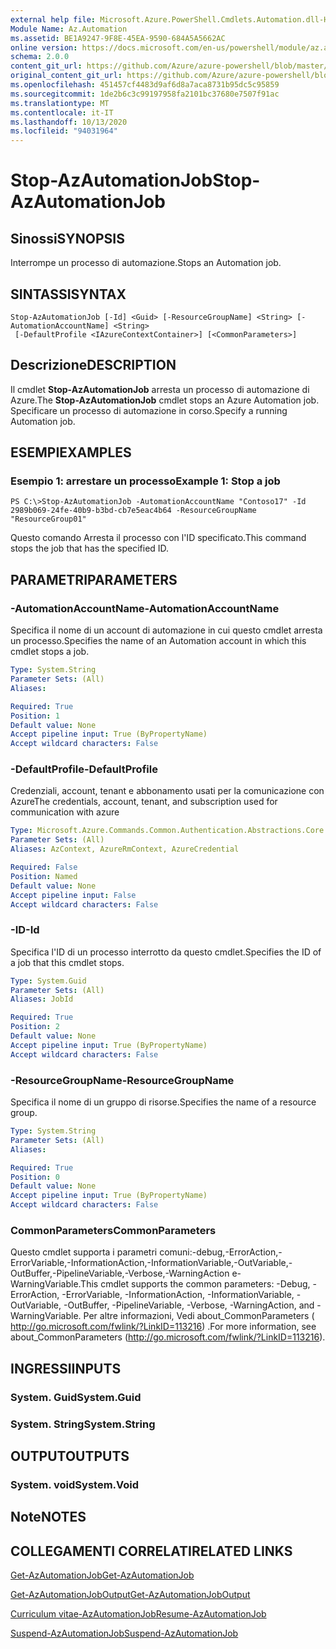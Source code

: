```yaml
---
external help file: Microsoft.Azure.PowerShell.Cmdlets.Automation.dll-Help.xml
Module Name: Az.Automation
ms.assetid: BE1A9247-9F8E-45EA-9590-684A5A5662AC
online version: https://docs.microsoft.com/en-us/powershell/module/az.automation/stop-azautomationjob
schema: 2.0.0
content_git_url: https://github.com/Azure/azure-powershell/blob/master/src/Automation/Automation/help/Stop-AzAutomationJob.md
original_content_git_url: https://github.com/Azure/azure-powershell/blob/master/src/Automation/Automation/help/Stop-AzAutomationJob.md
ms.openlocfilehash: 451457cf4483d9af6d8a7aca8731b95dc5c95859
ms.sourcegitcommit: 1de2b6c3c99197958fa2101bc37680e7507f91ac
ms.translationtype: MT
ms.contentlocale: it-IT
ms.lasthandoff: 10/13/2020
ms.locfileid: "94031964"
---
```

# <span data-ttu-id="e58c2-101">Stop-AzAutomationJob</span><span class="sxs-lookup"><span data-stu-id="e58c2-101">Stop-AzAutomationJob</span></span>

## <span data-ttu-id="e58c2-102">Sinossi</span><span class="sxs-lookup"><span data-stu-id="e58c2-102">SYNOPSIS</span></span>
<span data-ttu-id="e58c2-103">Interrompe un processo di automazione.</span><span class="sxs-lookup"><span data-stu-id="e58c2-103">Stops an Automation job.</span></span>

## <span data-ttu-id="e58c2-104">SINTASSI</span><span class="sxs-lookup"><span data-stu-id="e58c2-104">SYNTAX</span></span>

```
Stop-AzAutomationJob [-Id] <Guid> [-ResourceGroupName] <String> [-AutomationAccountName] <String>
 [-DefaultProfile <IAzureContextContainer>] [<CommonParameters>]
```

## <span data-ttu-id="e58c2-105">Descrizione</span><span class="sxs-lookup"><span data-stu-id="e58c2-105">DESCRIPTION</span></span>
<span data-ttu-id="e58c2-106">Il cmdlet **Stop-AzAutomationJob** arresta un processo di automazione di Azure.</span><span class="sxs-lookup"><span data-stu-id="e58c2-106">The **Stop-AzAutomationJob** cmdlet stops an Azure Automation job.</span></span>
<span data-ttu-id="e58c2-107">Specificare un processo di automazione in corso.</span><span class="sxs-lookup"><span data-stu-id="e58c2-107">Specify a running Automation job.</span></span>

## <span data-ttu-id="e58c2-108">ESEMPI</span><span class="sxs-lookup"><span data-stu-id="e58c2-108">EXAMPLES</span></span>

### <span data-ttu-id="e58c2-109">Esempio 1: arrestare un processo</span><span class="sxs-lookup"><span data-stu-id="e58c2-109">Example 1: Stop a job</span></span>
```
PS C:\>Stop-AzAutomationJob -AutomationAccountName "Contoso17" -Id 2989b069-24fe-40b9-b3bd-cb7e5eac4b64 -ResourceGroupName "ResourceGroup01"
```

<span data-ttu-id="e58c2-110">Questo comando Arresta il processo con l'ID specificato.</span><span class="sxs-lookup"><span data-stu-id="e58c2-110">This command stops the job that has the specified ID.</span></span>

## <span data-ttu-id="e58c2-111">PARAMETRI</span><span class="sxs-lookup"><span data-stu-id="e58c2-111">PARAMETERS</span></span>

### <span data-ttu-id="e58c2-112">-AutomationAccountName</span><span class="sxs-lookup"><span data-stu-id="e58c2-112">-AutomationAccountName</span></span>
<span data-ttu-id="e58c2-113">Specifica il nome di un account di automazione in cui questo cmdlet arresta un processo.</span><span class="sxs-lookup"><span data-stu-id="e58c2-113">Specifies the name of an Automation account in which this cmdlet stops a job.</span></span>

```yaml
Type: System.String
Parameter Sets: (All)
Aliases:

Required: True
Position: 1
Default value: None
Accept pipeline input: True (ByPropertyName)
Accept wildcard characters: False
```

### <span data-ttu-id="e58c2-114">-DefaultProfile</span><span class="sxs-lookup"><span data-stu-id="e58c2-114">-DefaultProfile</span></span>
<span data-ttu-id="e58c2-115">Credenziali, account, tenant e abbonamento usati per la comunicazione con Azure</span><span class="sxs-lookup"><span data-stu-id="e58c2-115">The credentials, account, tenant, and subscription used for communication with azure</span></span>

```yaml
Type: Microsoft.Azure.Commands.Common.Authentication.Abstractions.Core.IAzureContextContainer
Parameter Sets: (All)
Aliases: AzContext, AzureRmContext, AzureCredential

Required: False
Position: Named
Default value: None
Accept pipeline input: False
Accept wildcard characters: False
```

### <span data-ttu-id="e58c2-116">-ID</span><span class="sxs-lookup"><span data-stu-id="e58c2-116">-Id</span></span>
<span data-ttu-id="e58c2-117">Specifica l'ID di un processo interrotto da questo cmdlet.</span><span class="sxs-lookup"><span data-stu-id="e58c2-117">Specifies the ID of a job that this cmdlet stops.</span></span>

```yaml
Type: System.Guid
Parameter Sets: (All)
Aliases: JobId

Required: True
Position: 2
Default value: None
Accept pipeline input: True (ByPropertyName)
Accept wildcard characters: False
```

### <span data-ttu-id="e58c2-118">-ResourceGroupName</span><span class="sxs-lookup"><span data-stu-id="e58c2-118">-ResourceGroupName</span></span>
<span data-ttu-id="e58c2-119">Specifica il nome di un gruppo di risorse.</span><span class="sxs-lookup"><span data-stu-id="e58c2-119">Specifies the name of a resource group.</span></span>

```yaml
Type: System.String
Parameter Sets: (All)
Aliases:

Required: True
Position: 0
Default value: None
Accept pipeline input: True (ByPropertyName)
Accept wildcard characters: False
```

### <span data-ttu-id="e58c2-120">CommonParameters</span><span class="sxs-lookup"><span data-stu-id="e58c2-120">CommonParameters</span></span>
<span data-ttu-id="e58c2-121">Questo cmdlet supporta i parametri comuni:-debug,-ErrorAction,-ErrorVariable,-InformationAction,-InformationVariable,-OutVariable,-OutBuffer,-PipelineVariable,-Verbose,-WarningAction e-WarningVariable.</span><span class="sxs-lookup"><span data-stu-id="e58c2-121">This cmdlet supports the common parameters: -Debug, -ErrorAction, -ErrorVariable, -InformationAction, -InformationVariable, -OutVariable, -OutBuffer, -PipelineVariable, -Verbose, -WarningAction, and -WarningVariable.</span></span> <span data-ttu-id="e58c2-122">Per altre informazioni, Vedi about_CommonParameters ( http://go.microsoft.com/fwlink/?LinkID=113216) .</span><span class="sxs-lookup"><span data-stu-id="e58c2-122">For more information, see about_CommonParameters (http://go.microsoft.com/fwlink/?LinkID=113216).</span></span>

## <span data-ttu-id="e58c2-123">INGRESSI</span><span class="sxs-lookup"><span data-stu-id="e58c2-123">INPUTS</span></span>

### <span data-ttu-id="e58c2-124">System. Guid</span><span class="sxs-lookup"><span data-stu-id="e58c2-124">System.Guid</span></span>

### <span data-ttu-id="e58c2-125">System. String</span><span class="sxs-lookup"><span data-stu-id="e58c2-125">System.String</span></span>

## <span data-ttu-id="e58c2-126">OUTPUT</span><span class="sxs-lookup"><span data-stu-id="e58c2-126">OUTPUTS</span></span>

### <span data-ttu-id="e58c2-127">System. void</span><span class="sxs-lookup"><span data-stu-id="e58c2-127">System.Void</span></span>

## <span data-ttu-id="e58c2-128">Note</span><span class="sxs-lookup"><span data-stu-id="e58c2-128">NOTES</span></span>

## <span data-ttu-id="e58c2-129">COLLEGAMENTI CORRELATI</span><span class="sxs-lookup"><span data-stu-id="e58c2-129">RELATED LINKS</span></span>

[<span data-ttu-id="e58c2-130">Get-AzAutomationJob</span><span class="sxs-lookup"><span data-stu-id="e58c2-130">Get-AzAutomationJob</span></span>](./Get-AzAutomationJob.md)

[<span data-ttu-id="e58c2-131">Get-AzAutomationJobOutput</span><span class="sxs-lookup"><span data-stu-id="e58c2-131">Get-AzAutomationJobOutput</span></span>](./Get-AzAutomationJobOutput.md)

[<span data-ttu-id="e58c2-132">Curriculum vitae-AzAutomationJob</span><span class="sxs-lookup"><span data-stu-id="e58c2-132">Resume-AzAutomationJob</span></span>](./Resume-AzAutomationJob.md)

[<span data-ttu-id="e58c2-133">Suspend-AzAutomationJob</span><span class="sxs-lookup"><span data-stu-id="e58c2-133">Suspend-AzAutomationJob</span></span>](./Suspend-AzAutomationJob.md)



